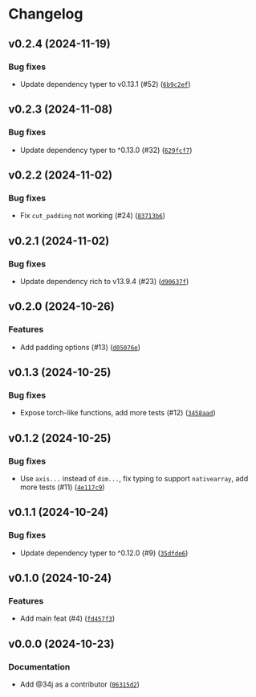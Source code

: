 # Changelog

## v0.2.4 (2024-11-19)

### Bug fixes

- Update dependency typer to v0.13.1 (#52) ([`6b9c2ef`](https://github.com/34j/shift-nth-row-n-steps/commit/6b9c2ef8ffa72d918d45a2e4fcbeaed5bd14ce5e))

## v0.2.3 (2024-11-08)

### Bug fixes

- Update dependency typer to ^0.13.0 (#32) ([`629fcf7`](https://github.com/34j/shift-nth-row-n-steps/commit/629fcf7c7652d51995c140e5904aeae31afc2341))

## v0.2.2 (2024-11-02)

### Bug fixes

- Fix `cut_padding` not working (#24) ([`83713b6`](https://github.com/34j/shift-nth-row-n-steps/commit/83713b6a1b13c5c76c7e8601dcbadb4e8618adff))

## v0.2.1 (2024-11-02)

### Bug fixes

- Update dependency rich to v13.9.4 (#23) ([`d90637f`](https://github.com/34j/shift-nth-row-n-steps/commit/d90637f5e60eea4833dfa9e5e5e874af5100b9c0))

## v0.2.0 (2024-10-26)

### Features

- Add padding options (#13) ([`d05076e`](https://github.com/34j/shift-nth-row-n-steps/commit/d05076e87836b5d321de5c8b650646af57861aef))

## v0.1.3 (2024-10-25)

### Bug fixes

- Expose torch-like functions, add more tests (#12) ([`3458aad`](https://github.com/34j/shift-nth-row-n-steps/commit/3458aad340b25e9a83735c25b1cb4af8cb9772f5))

## v0.1.2 (2024-10-25)

### Bug fixes

- Use `axis...` instead of `dim...`, fix typing to support `nativearray`, add more tests (#11) ([`4e117c9`](https://github.com/34j/shift-nth-row-n-steps/commit/4e117c93babd0344a527ea1416ee40d59f7bd00d))

## v0.1.1 (2024-10-24)

### Bug fixes

- Update dependency typer to ^0.12.0 (#9) ([`35dfde6`](https://github.com/34j/shift-nth-row-n-steps/commit/35dfde61111d4c7dacdf365a25069be250efd20a))

## v0.1.0 (2024-10-24)

### Features

- Add main feat (#4) ([`fd457f3`](https://github.com/34j/shift-nth-row-n-steps/commit/fd457f3f2a71ae94bcd1af92c4c974431003e84f))

## v0.0.0 (2024-10-23)

### Documentation

- Add @34j as a contributor ([`06315d2`](https://github.com/34j/shift-nth-row-n-steps/commit/06315d2ad5f91ca507be2ca4d2a7fe7413d2dc2d))
